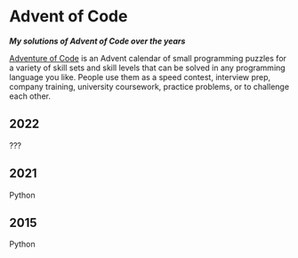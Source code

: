 # Advent of Code
***My solutions of Advent of Code over the years***

[Adventure of Code](https://adventofcode.com/) is an Advent calendar of small programming puzzles for a variety of skill sets and skill levels that can be solved in any programming language you like. People use them as a speed contest, interview prep, company training, university coursework, practice problems, or to challenge each other.

## 2022 
???

## 2021 
Python

## 2015
Python
